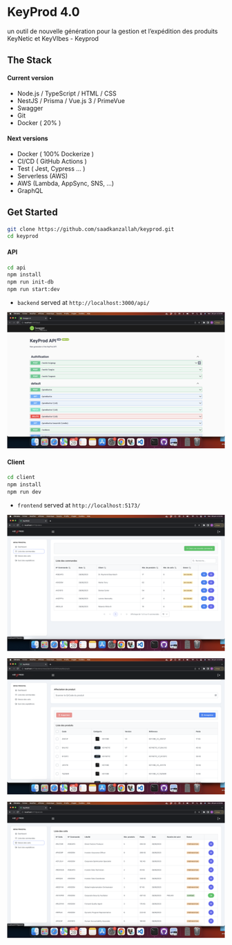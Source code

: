 # KeyProd 4.0
un outil de nouvelle génération pour la gestion et l’expédition des produits KeyNetic et KeyVIbes -  Keyprod

## The Stack
#### Current version 
- Node.js / TypeScript / HTML / CSS
- NestJS / Prisma / Vue.js 3 / PrimeVue
- Swagger
- Git
- Docker ( 20% )
#### Next versions
- Docker ( 100% Dockerize )
- CI/CD ( GitHub Actions )
- Test ( Jest, Cypress ... )
- Serverless (AWS)
- AWS (Lambda, AppSync, SNS, …)
- GraphQL
## Get Started

```bash
git clone https://github.com/saadkanzallah/keyprod.git
cd keyprod
```
#### API
```bash
cd api
npm install
npm run init-db
npm run start:dev
```
- `backend` served at `http://localhost:3000/api/`

![API](https://raw.githubusercontent.com/saadkanzallah/keyprod/dev/API.png)

#### Client
```bash
cd client
npm install
npm run dev
```
- `frontend` served at `http://localhost:5173/`

![Front 1](https://raw.githubusercontent.com/saadkanzallah/keyprod/dev/front_1.png)

![Front 2](https://raw.githubusercontent.com/saadkanzallah/keyprod/dev/front_2.png)

![Front 3](https://raw.githubusercontent.com/saadkanzallah/keyprod/dev/front_3.png)
